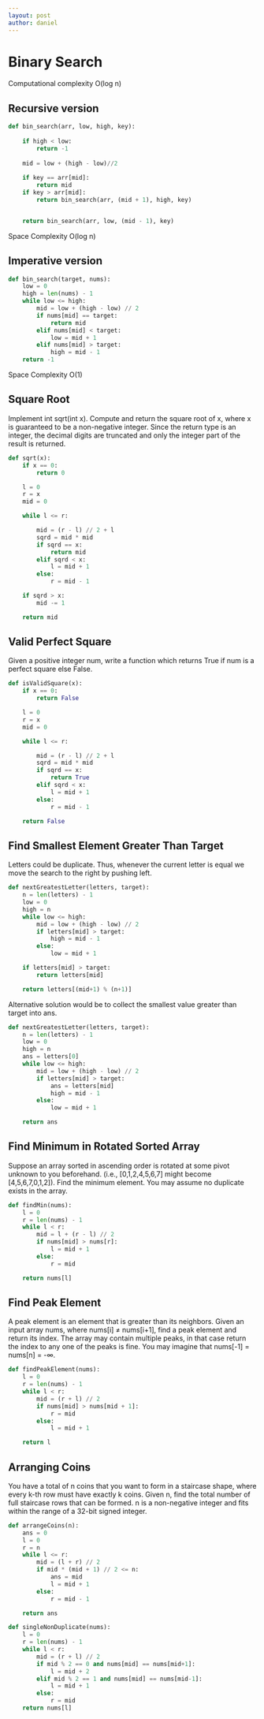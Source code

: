 ```yaml
---
layout: post
author: daniel
---
```

# Binary Search

Computational complexity O(log n)
## Recursive version
````python
def bin_search(arr, low, high, key): 
  
    if high < low: 
        return -1
          
    mid = low + (high - low)//2
      
    if key == arr[mid]: 
        return mid 
    if key > arr[mid]: 
        return bin_search(arr, (mid + 1), high, key)


    return bin_search(arr, low, (mid - 1), key)
````

Space Complexity O(log n)

## Imperative version
````python
def bin_search(target, nums):
	low = 0
	high = len(nums) - 1
	while low <= high:
		mid = low + (high - low) // 2
		if nums[mid] == target:
			return mid
		elif nums[mid] < target:
			low = mid + 1
		elif nums[mid] > target:
			high = mid - 1
	return -1
```` 
Space Complexity O(1)
 
## Square Root
Implement int sqrt(int x).
Compute and return the square root of x, where x is guaranteed to be a non-negative integer.
Since the return type is an integer, the decimal digits are truncated and only the integer part of the result is returned.

````python
def sqrt(x):
    if x == 0:
        return 0

    l = 0
    r = x
    mid = 0

    while l <= r:

        mid = (r - l) // 2 + l
        sqrd = mid * mid
        if sqrd == x:
            return mid
        elif sqrd < x:
            l = mid + 1
        else:
            r = mid - 1

    if sqrd > x:
        mid -= 1

    return mid
````

## Valid Perfect Square
Given a positive integer num, write a function which returns True if num is a perfect square else False.
 
````python
def isValidSquare(x):
    if x == 0:
        return False

    l = 0
    r = x
    mid = 0

    while l <= r:

        mid = (r - l) // 2 + l
        sqrd = mid * mid
        if sqrd == x:
            return True
        elif sqrd < x:
            l = mid + 1
        else:
            r = mid - 1

    return False
````

## Find Smallest Element Greater Than Target
Letters could be duplicate. Thus, whenever the current letter is equal we move the search to the right by pushing left.
 
````python
def nextGreatestLetter(letters, target):
    n = len(letters) - 1
    low = 0
    high = n
    while low <= high:
        mid = low + (high - low) // 2
        if letters[mid] > target:
            high = mid - 1
        else:
            low = mid + 1

    if letters[mid] > target:
        return letters[mid]

    return letters[(mid+1) % (n+1)]
````
 
Alternative solution would be to collect the smallest value greater than target into ans.

````python
def nextGreatestLetter(letters, target):
    n = len(letters) - 1
    low = 0
    high = n
    ans = letters[0]
    while low <= high:
        mid = low + (high - low) // 2
        if letters[mid] > target:
            ans = letters[mid]
            high = mid - 1
        else:
            low = mid + 1

    return ans
````

## Find Minimum in Rotated Sorted Array
Suppose an array sorted in ascending order is rotated at some pivot unknown to you beforehand. (i.e.,  [0,1,2,4,5,6,7] might become  [4,5,6,7,0,1,2]).
Find the minimum element. You may assume no duplicate exists in the array.

````python 
def findMin(nums):
    l = 0
    r = len(nums) - 1
    while l < r:
        mid = l + (r - l) // 2
        if nums[mid] > nums[r]:
            l = mid + 1
        else:
            r = mid

    return nums[l]
````
## Find Peak Element
A peak element is an element that is greater than its neighbors. Given an input array nums, where nums[i] ≠ nums[i+1], find a peak element and return its index. The array may contain multiple peaks, in that case return the index to any one of the peaks is fine. You may imagine that nums[-1] = nums[n] = -∞.
 
````python
def findPeakElement(nums):
    l = 0
    r = len(nums) - 1
    while l < r:
        mid = (r + l) // 2
        if nums[mid] > nums[mid + 1]:
            r = mid
        else:
            l = mid + 1

    return l
````

## Arranging Coins
You have a total of n coins that you want to form in a staircase shape, where every k-th row must have exactly k coins.
Given n, find the total number of full staircase rows that can be formed.
n is a non-negative integer and fits within the range of a 32-bit signed integer.

````python
def arrangeCoins(n):
    ans = 0
    l = 0
    r = n
    while l <= r:
        mid = (l + r) // 2
        if mid * (mid + 1) // 2 <= n:
            ans = mid
            l = mid + 1
        else:
            r = mid - 1

    return ans
````

````python
def singleNonDuplicate(nums):
    l = 0
    r = len(nums) - 1
    while l < r:
        mid = (r + l) // 2
        if mid % 2 == 0 and nums[mid] == nums[mid+1]:
            l = mid + 2
        elif mid % 2 == 1 and nums[mid] == nums[mid-1]:
            l = mid + 1
        else:
            r = mid
    return nums[l]
````